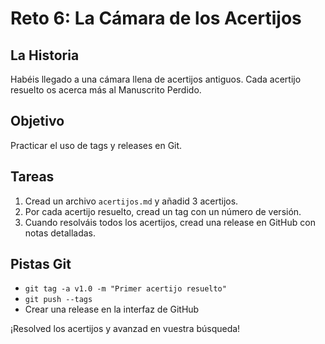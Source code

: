 # Reto 6: La Cámara de los Acertijos

## La Historia
Habéis llegado a una cámara llena de acertijos antiguos. Cada acertijo resuelto os acerca más al Manuscrito Perdido.

## Objetivo
Practicar el uso de tags y releases en Git.

## Tareas
1. Cread un archivo `acertijos.md` y añadid 3 acertijos.
2. Por cada acertijo resuelto, cread un tag con un número de versión.
3. Cuando resolváis todos los acertijos, cread una release en GitHub con notas detalladas.

## Pistas Git
- `git tag -a v1.0 -m "Primer acertijo resuelto"`
- `git push --tags`
- Crear una release en la interfaz de GitHub

¡Resolved los acertijos y avanzad en vuestra búsqueda!
